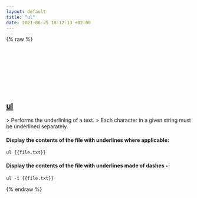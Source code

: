 ```yaml
---
layout: default
title: "ul"
date: 2021-06-25 18:12:13 +02:00
---
```

{% raw %}
<h2 id="ul">
  <a href="/en/linux/ul.html">ul</a> <a href="#ul"><svg class="icon">
    <use href="/assets/images/unicode_sprite.svg#link" />
  </svg></a>
</h2>
> Performs the underlining of a text.
> Each character in a given string must be underlined separately.

#### Display the contents of the file with underlines where applicable:
```shell
ul {{file.txt}}
```
#### Display the contents of the file with underlines made of dashes `-`:
```shell
ul -i {{file.txt}}
```
{% endraw %}